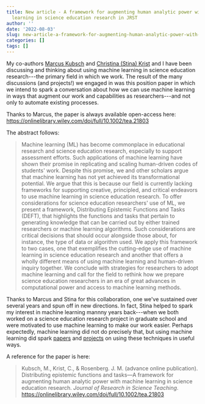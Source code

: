 ```yaml
---
title: New article - A framework for augmenting human analytic power with machine
  learning in science education research in JRST
author: ''
date: '2022-08-03'
slug: new-article-a-framework-for-augmenting-human-analytic-power-with-machine-learning-in-science-education-research
categories: []
tags: []
---
```


My co-authors [Marcus Kubsch](https://www.ipn.uni-kiel.de/en/the-ipn/departments/physics-education/staff/kubsch-marcus) and [Christina (Stina) Krist](http://www.christinakrist.org/) and I have been discussing and thinking about using machine learning in science education research---the primary field in which we work. The result of the many discussions (and projects!) we engaged in was this position paper in which we intend to spark a conversation about how we can use machine learning in ways that augment our work and capabilities as researchers---and not only to automate existing processes.

Thanks to Marcus, the paper is always available open-access here: https://onlinelibrary.wiley.com/doi/full/10.1002/tea.21803

The abstract follows:

> Machine learning (ML) has become commonplace in educational research and science education research, especially to support assessment efforts. Such applications of machine learning have shown their promise in replicating and scaling human-driven codes of students' work. Despite this promise, we and other scholars argue that machine learning has not yet achieved its transformational potential. We argue that this is because our field is currently lacking frameworks for supporting creative, principled, and critical endeavors to use machine learning in science education research. To offer considerations for science education researchers' use of ML, we present a framework, Distributing Epistemic Functions and Tasks (DEFT), that highlights the functions and tasks that pertain to generating knowledge that can be carried out by either trained researchers or machine learning algorithms. Such considerations are critical decisions that should occur alongside those about, for instance, the type of data or algorithm used. We apply this framework to two cases, one that exemplifies the cutting-edge use of machine learning in science education research and another that offers a wholly different means of using machine learning and human-driven inquiry together. We conclude with strategies for researchers to adopt machine learning and call for the field to rethink how we prepare science education researchers in an era of great advances in computational power and access to machine learning methods.

Thanks to Marcus and Stina for this collaboration, one we've sustained over several years and spun off in new directions. In fact, Stina helped to spark my interest in machine learning mannny years back---when we both worked on a science education research project in graduate school and were motivated to use machine learning to make our work easier. Perhaps expectedly, machine learning did not do precisely that, but using machine learning did spark [papers](https://link.springer.com/article/10.1007/s10956-020-09862-4) and [projects](https://tca2.education.illinois.edu/) on using these techniques in useful ways.

A reference for the paper is here:

> Kubsch, M., Krist, C., & Rosenberg. J. M. (advance online publication). Distributing epistemic functions and tasks—A framework for augmenting human analytic power with machine learning in science education research. *Journal of Research in Science Teaching*. https://onlinelibrary.wiley.com/doi/full/10.1002/tea.21803 